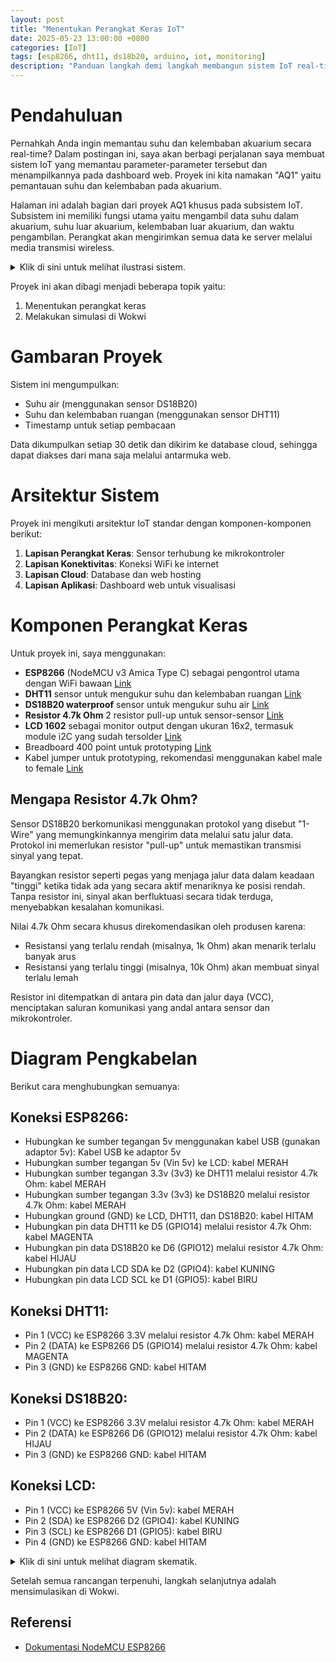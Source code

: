 ```yaml
---
layout: post
title: "Menentukan Perangkat Keras IoT"
date: 2025-05-23 13:00:00 +0800
categories: [IoT]
tags: [esp8266, dht11, ds18b20, arduino, iot, monitoring]
description: "Panduan langkah demi langkah membangun sistem IoT real-time untuk memantau suhu dan kelembaban akuarium Anda, khusus pada bagian ini adalah untuk menentukan perangkat keras yang akan digunakan."
---
```


# Pendahuluan

Pernahkah Anda ingin memantau suhu dan kelembaban akuarium secara real-time? Dalam postingan ini, saya akan berbagi perjalanan saya membuat sistem IoT yang memantau parameter-parameter tersebut dan menampilkannya pada dashboard web. Proyek ini kita namakan "AQ1" yaitu pemantauan suhu dan kelembaban pada akuarium.

Halaman ini adalah bagian dari proyek AQ1 khusus pada subsistem IoT. Subsistem ini memiliki fungsi utama yaitu mengambil data suhu dalam akuarium, suhu luar akuarium, kelembaban luar akuarium, dan waktu pengambilan. Perangkat akan mengirimkan semua data ke server melalui media transmisi wireless.

<section class="details">
<details>
  <summary>Klik di sini untuk melihat ilustrasi sistem.</summary>

  <img alt="output" src="1SB0dHQb4kS_Qw5DdKjBNhzNCbvP1dHVx"/>

</details>
</section>

Proyek ini akan dibagi menjadi beberapa topik yaitu:

1. Menentukan perangkat keras
2. Melakukan simulasi di Wokwi

# Gambaran Proyek

Sistem ini mengumpulkan:

- Suhu air (menggunakan sensor DS18B20)
- Suhu dan kelembaban ruangan (menggunakan sensor DHT11)
- Timestamp untuk setiap pembacaan

Data dikumpulkan setiap 30 detik dan dikirim ke database cloud, sehingga dapat diakses dari mana saja melalui antarmuka web.

# Arsitektur Sistem

Proyek ini mengikuti arsitektur IoT standar dengan komponen-komponen berikut:

1. **Lapisan Perangkat Keras**: Sensor terhubung ke mikrokontroler
2. **Lapisan Konektivitas**: Koneksi WiFi ke internet
3. **Lapisan Cloud**: Database dan web hosting
4. **Lapisan Aplikasi**: Dashboard web untuk visualisasi

# Komponen Perangkat Keras

Untuk proyek ini, saya menggunakan:

- **ESP8266** (NodeMCU v3 Amica Type C) sebagai pengontrol utama dengan WiFi bawaan [Link](https://id.shp.ee/oTK9G8f)
- **DHT11** sensor untuk mengukur suhu dan kelembaban ruangan [Link](https://id.shp.ee/21CAyPk)
- **DS18B20 waterproof** sensor untuk mengukur suhu air [Link](https://id.shp.ee/YXFuQdJ)
- **Resistor 4.7k Ohm** 2 resistor pull-up untuk sensor-sensor [Link](https://id.shp.ee/GaZSBAG)
- **LCD 1602** sebagai monitor output dengan ukuran 16x2, termasuk module i2C yang sudah tersolder [Link](https://id.shp.ee/1ncfa3o)
- Breadboard 400 point untuk prototyping [Link](https://id.shp.ee/cK2DsDY)
- Kabel jumper untuk prototyping, rekomendasi menggunakan kabel male to female [Link](https://id.shp.ee/izo9t2m)

## Mengapa Resistor 4.7k Ohm?

Sensor DS18B20 berkomunikasi menggunakan protokol yang disebut "1-Wire" yang memungkinkannya mengirim data melalui satu jalur data. Protokol ini memerlukan resistor "pull-up" untuk memastikan transmisi sinyal yang tepat.

Bayangkan resistor seperti pegas yang menjaga jalur data dalam keadaan "tinggi" ketika tidak ada yang secara aktif menariknya ke posisi rendah. Tanpa resistor ini, sinyal akan berfluktuasi secara tidak terduga, menyebabkan kesalahan komunikasi.

Nilai 4.7k Ohm secara khusus direkomendasikan oleh produsen karena:

- Resistansi yang terlalu rendah (misalnya, 1k Ohm) akan menarik terlalu banyak arus
- Resistansi yang terlalu tinggi (misalnya, 10k Ohm) akan membuat sinyal terlalu lemah

Resistor ini ditempatkan di antara pin data dan jalur daya (VCC), menciptakan saluran komunikasi yang andal antara sensor dan mikrokontroler.

# Diagram Pengkabelan

Berikut cara menghubungkan semuanya:

## Koneksi ESP8266:

- Hubungkan ke sumber tegangan 5v menggunakan kabel USB (gunakan adaptor 5v): Kabel USB ke adaptor 5v
- Hubungkan sumber tegangan 5v (Vin 5v) ke LCD: kabel MERAH
- Hubungkan sumber tegangan 3.3v (3v3) ke DHT11 melalui resistor 4.7k Ohm: kabel MERAH
- Hubungkan sumber tegangan 3.3v (3v3) ke DS18B20 melalui resistor 4.7k Ohm: kabel MERAH
- Hubungkan ground (GND) ke LCD, DHT11, dan DS18B20: kabel HITAM
- Hubungkan pin data DHT11 ke D5 (GPIO14) melalui resistor 4.7k Ohm: kabel MAGENTA
- Hubungkan pin data DS18B20 ke D6 (GPIO12) melalui resistor 4.7k Ohm: kabel HIJAU
- Hubungkan pin data LCD SDA ke D2 (GPIO4): kabel KUNING
- Hubungkan pin data LCD SCL ke D1 (GPIO5): kabel BIRU

## Koneksi DHT11:

- Pin 1 (VCC) ke ESP8266 3.3V melalui resistor 4.7k Ohm: kabel MERAH
- Pin 2 (DATA) ke ESP8266 D5 (GPIO14) melalui resistor 4.7k Ohm: kabel MAGENTA
- Pin 3 (GND) ke ESP8266 GND: kabel HITAM

## Koneksi DS18B20:

- Pin 1 (VCC) ke ESP8266 3.3V melalui resistor 4.7k Ohm: kabel MERAH
- Pin 2 (DATA) ke ESP8266 D6 (GPIO12) melalui resistor 4.7k Ohm: kabel HIJAU
- Pin 3 (GND) ke ESP8266 GND: kabel HITAM

## Koneksi LCD:

- Pin 1 (VCC) ke ESP8266 5V (Vin 5v): kabel MERAH
- Pin 2 (SDA) ke ESP8266 D2 (GPIO4): kabel KUNING
- Pin 3 (SCL) ke ESP8266 D1 (GPIO5): kabel BIRU
- Pin 4 (GND) ke ESP8266 GND: kabel HITAM

<section class="details">
<details>
  <summary>Klik di sini untuk melihat diagram skematik.</summary>

  <img alt="output" src="1S7QCrEv74cECJDLS4Mq-PbtsAzVKlQK9"/>

</details>
</section>

Setelah semua rancangan terpenuhi, langkah selanjutnya adalah mensimulasikan di Wokwi.

## Referensi

- [Dokumentasi NodeMCU ESP8266](https://www.make-it.ca/nodemcu-details-specifications/)
